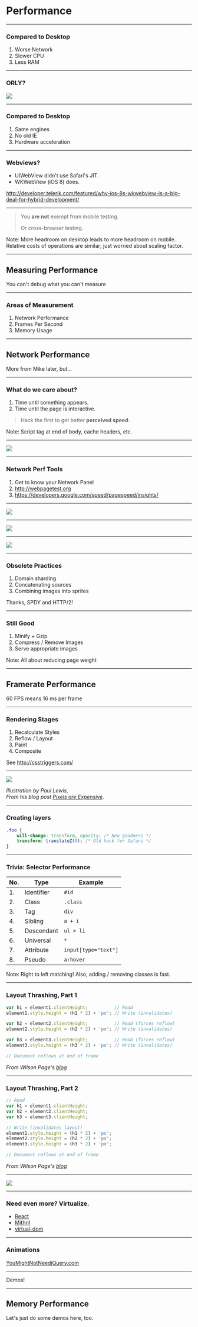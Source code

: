 # Performance

***

### Compared to Desktop

1. Worse Network
2. Slower CPU
3. Less RAM

***

### ORLY?

![](slides/images/craptops.jpg)

***

### Compared to Desktop

1. Same engines
2. No old IE
3. Hardware acceleration

***

### Webviews?

* UIWebView didn't use Safari's JIT.
* WKWebView (iOS 8) does.

http://developer.telerik.com/featured/why-ios-8s-wkwebview-is-a-big-deal-for-hybrid-development/

***

> You __are not__ exempt from mobile testing.
>
> Or cross-browser testing.

Note: More headroom on desktop leads to more headroom on mobile. Relative costs of operations are similar; just worried about scaling factor.

---

## Measuring Performance

You can't debug what you can't measure

***

### Areas of Measurement

1. Network Performance
2. Frames Per Second
3. Memory Usage

---

## Network Performance

More from Mike later, but...

***

### What do we care about?

1. Time until something appears.
2. Time until the page is interactive.

> Hack the first to get better __perceived speed__.

Note: Script tag at end of body, cache headers, etc.

***

![](slides/images/facebook-shell.png)

***

### Network Perf Tools

1. Get to know your Network Panel
2. http://webpagetest.org
3. https://developers.google.com/speed/pagespeed/insights/

***

![](slides/images/netperf-chrome.png)

***

![](slides/images/netperf-webpagetest.png)

***

![](slides/images/netperf-pagespeed.png)

***

### Obsolete Practices

1. Domain sharding
2. Concatenating sources
3. Combining images into sprites

Thanks, SPDY and HTTP/2!

***

### Still Good

1. Minify + Gzip
2. Compress / Remove Images
3. Serve appropriate images

Note: All about reducing page weight

---

## Framerate Performance

60 FPS means 16 ms per frame

***

### Rendering Stages

1. Recalculate Styles
2. Reflow / Layout
3. Paint
4. Composite

See http://csstriggers.com/

***

![](slides/images/compositing-aerotwist.jpg)

_Illustration by Paul Lewis, <br> From his blog post [Pixels are Expensive](http://aerotwist.com/blog/pixels-are-expensive/)._

***

### Creating layers

```css
.foo {
    will-change: transform, opacity; /* New goodness */
    transform: translateZ(0); /* Old hack for Safari */
}
```

***

### Trivia: Selector Performance

No. | Type       | Example
--- | ---------- | -------
1.  | Identifier | `#id`
2.  | Class      | `.class`
3.  | Tag        | `div`
4.  | Sibling    | `a + i`
5.  | Descendant | `ul > li`
6.  | Universal  | `*`
7.  | Attribute  | `input[type="text"]`
8.  | Pseudo     | `a:hover`

Note: Right to left matching! Also, adding / removing classes is fast.

***

### Layout Thrashing, Part 1

```javascript
var h1 = element1.clientHeight;          // Read
element1.style.height = (h1 * 2) + 'px'; // Write (invalidates)

var h2 = element2.clientHeight;          // Read (forces reflow)
element2.style.height = (h2 * 2) + 'px'; // Write (invalidates)

var h3 = element3.clientHeight;          // Read (forces reflow)
element3.style.height = (h3 * 2) + 'px'; // Write (invalidates)

// Document reflows at end of frame
```

_From Wilson Page's [blog](http://wilsonpage.co.uk/preventing-layout-thrashing/)_

***

### Layout Thrashing, Part 2

```javascript
// Read
var h1 = element1.clientHeight;
var h2 = element2.clientHeight;
var h3 = element3.clientHeight;

// Write (invalidates layout)
element1.style.height = (h1 * 2) + 'px';
element2.style.height = (h2 * 2) + 'px';
element3.style.height = (h3 * 2) + 'px';

// Document reflows at end of frame
```

_From Wilson Page's [blog](http://wilsonpage.co.uk/preventing-layout-thrashing/)_

***

![](slides/images/layout-thrashing.png)

***

### Need even more? Virtualize.

- [React](https://facebook.github.io/react/)
- [Mithril](https://lhorie.github.io/mithril/)
- [virtual-dom](https://github.com/Matt-Esch/virtual-dom)

***

### Animations

[YouMightNotNeedjQuery.com](http://youmightnotneedjquery.com/)

***

Demos!

---

## Memory Performance

Let's just do some demos here, too.
